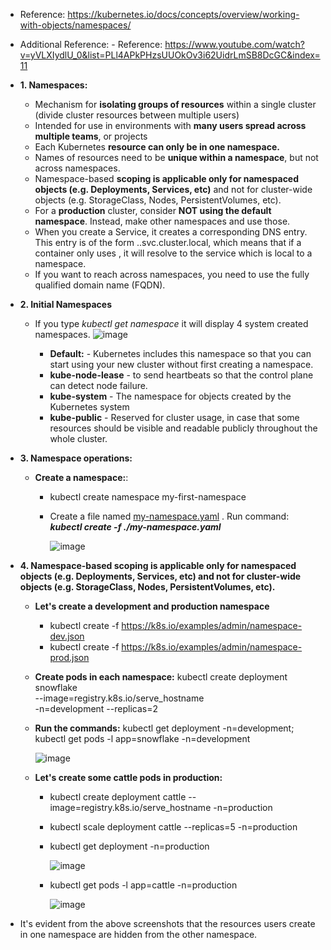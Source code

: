 - Reference: https://kubernetes.io/docs/concepts/overview/working-with-objects/namespaces/
- Additional Reference: - Reference: https://www.youtube.com/watch?v=yVLXIydlU_0&list=PLl4APkPHzsUUOkOv3i62UidrLmSB8DcGC&index=11

- **1. Namespaces:**
  - Mechanism for **isolating groups of resources** within a single cluster (divide cluster resources between multiple users)
  - Intended for use in environments with **many users spread across multiple teams**, or projects 
  - Each Kubernetes **resource can only be in one namespace.**
  - Names of resources need to be **unique within a namespace**, but not across namespaces.
  - Namespace-based **scoping is applicable only for namespaced objects (e.g. Deployments, Services, etc)** and not for cluster-wide objects (e.g. StorageClass, Nodes, PersistentVolumes, etc).
  - For a **production** cluster, consider **NOT using the default namespace**. Instead, make other namespaces and use those.
  - When you create a Service, it creates a corresponding DNS entry. This entry is of the form <service-name>.<namespace-name>.svc.cluster.local, which means that if a container only uses <service-name>, it will resolve to the service which is local to a namespace.
  - If you want to reach across namespaces, you need to use the fully qualified domain name (FQDN).

- **2. Initial Namespaces**
  - If you type _kubectl get namespace_ it will display 4 system created namespaces.
    ![image](https://github.com/Ajit1279/GCP_Learning/assets/81754034/d4362193-ed84-4c33-a184-c4e6c5fa1f35)

    - **Default:** - Kubernetes includes this namespace so that you can start using your new cluster without first creating a namespace.
    - **kube-node-lease** - to send heartbeats so that the control plane can detect node failure.
    - **kube-system** - The namespace for objects created by the Kubernetes system
    - **kube-public** - Reserved for cluster usage, in case that some resources should be visible and readable publicly throughout the whole cluster.


- **3. Namespace operations:**
  - **Create a namespace:**:
    - kubectl create namespace my-first-namespace
    - Create a file named [my-namespace.yaml](https://github.com/Ajit1279/GCP_Learning/blob/main/Docker_K8S/K8S/concepts/240101_my-namespace.yaml) . Run command: _**kubectl create -f ./my-namespace.yaml**_
    
      ![image](https://github.com/Ajit1279/GCP_Learning/assets/81754034/355b1a71-9242-45b8-81c1-5dc21e88ef42)

        
- **4. Namespace-based scoping is applicable only for namespaced objects (e.g. Deployments, Services, etc) and not for cluster-wide objects (e.g. StorageClass, Nodes, PersistentVolumes, etc).**
   - **Let's create a development and production namespace**
     - kubectl create -f https://k8s.io/examples/admin/namespace-dev.json
     - kubectl create -f https://k8s.io/examples/admin/namespace-prod.json
  
   - **Create pods in each namespace:**
     kubectl create deployment snowflake \
     --image=registry.k8s.io/serve_hostname \
     -n=development --replicas=2
  
   - **Run the commands:** kubectl get deployment -n=development; kubectl get pods -l app=snowflake -n=development

      ![image](https://github.com/Ajit1279/GCP_Learning/assets/81754034/b4ffe091-d050-457c-88ee-14daeebc4249)

   - **Let's create some cattle pods in production:**
     - kubectl create deployment cattle --image=registry.k8s.io/serve_hostname -n=production
     - kubectl scale deployment cattle --replicas=5 -n=production

     - kubectl get deployment -n=production

       ![image](https://github.com/Ajit1279/GCP_Learning/assets/81754034/ea6e9fee-cd20-4a69-bb37-e632e888b609)
 
     - kubectl get pods -l app=cattle -n=production

       ![image](https://github.com/Ajit1279/GCP_Learning/assets/81754034/26b65e6a-108a-44f3-83d5-9250196d54fa)

- It's evident from the above screenshots that the resources users create in one namespace are hidden from the other namespace.

